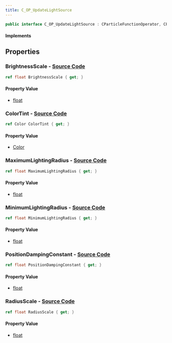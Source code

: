 ```yaml
---
title: C_OP_UpdateLightSource
---
```


```csharp
public interface C_OP_UpdateLightSource : CParticleFunctionOperator, CParticleFunction, ISchemaClass<CParticleFunction>, ISchemaClass<CParticleFunctionOperator>, ISchemaClass<C_OP_UpdateLightSource>, ISchemaField, ISchemaClass, INativeHandle
```

#### Implements

## Properties

### **BrightnessScale** - [Source Code](https://github.com/swiftly-solution/swiftlys2/blob/main/managed/src/SwiftlyS2.Generated/Schemas/Interfaces/C_OP_UpdateLightSource.cs#L18)

```csharp
ref float BrightnessScale { get; }
```

#### Property Value

- [float](https://learn.microsoft.com/dotnet/api/system.single)

### **ColorTint** - [Source Code](https://github.com/swiftly-solution/swiftlys2/blob/main/managed/src/SwiftlyS2.Generated/Schemas/Interfaces/C_OP_UpdateLightSource.cs#L16)

```csharp
ref Color ColorTint { get; }
```

#### Property Value

- [Color](/docs/api/shared/natives/color)

### **MaximumLightingRadius** - [Source Code](https://github.com/swiftly-solution/swiftlys2/blob/main/managed/src/SwiftlyS2.Generated/Schemas/Interfaces/C_OP_UpdateLightSource.cs#L24)

```csharp
ref float MaximumLightingRadius { get; }
```

#### Property Value

- [float](https://learn.microsoft.com/dotnet/api/system.single)

### **MinimumLightingRadius** - [Source Code](https://github.com/swiftly-solution/swiftlys2/blob/main/managed/src/SwiftlyS2.Generated/Schemas/Interfaces/C_OP_UpdateLightSource.cs#L22)

```csharp
ref float MinimumLightingRadius { get; }
```

#### Property Value

- [float](https://learn.microsoft.com/dotnet/api/system.single)

### **PositionDampingConstant** - [Source Code](https://github.com/swiftly-solution/swiftlys2/blob/main/managed/src/SwiftlyS2.Generated/Schemas/Interfaces/C_OP_UpdateLightSource.cs#L26)

```csharp
ref float PositionDampingConstant { get; }
```

#### Property Value

- [float](https://learn.microsoft.com/dotnet/api/system.single)

### **RadiusScale** - [Source Code](https://github.com/swiftly-solution/swiftlys2/blob/main/managed/src/SwiftlyS2.Generated/Schemas/Interfaces/C_OP_UpdateLightSource.cs#L20)

```csharp
ref float RadiusScale { get; }
```

#### Property Value

- [float](https://learn.microsoft.com/dotnet/api/system.single)


